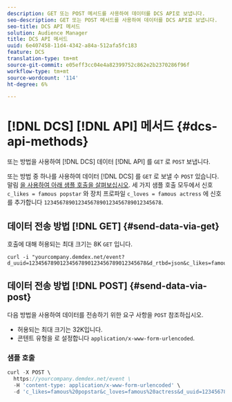 ```yaml
---
description: GET 또는 POST 메서드를 사용하여 데이터를 DCS API로 보냅니다.
seo-description: GET 또는 POST 메서드를 사용하여 데이터를 DCS API로 보냅니다.
seo-title: DCS API 메서드
solution: Audience Manager
title: DCS API 메서드
uuid: 6e407458-11d4-4342-a84a-512afa5fc183
feature: DCS
translation-type: tm+mt
source-git-commit: e05eff3cc04e4a82399752c862e2b2370286f96f
workflow-type: tm+mt
source-wordcount: '114'
ht-degree: 6%

---
```



# [!DNL DCS] [!DNL API] 메서드 {#dcs-api-methods}

또는 방법을 사용하여 [!DNL DCS] 데이터 [!DNL API] 를 `GET` 로 `POST` 보냅니다.

또는 방법 중 하나를 사용하여 데이터 [!DNL DCS] 를 `GET` 로 보낼 수 `POST` 있습니다. 말림 [을 사용하여 아래 샘플 호출을 살펴보십시오](https://curl.haxx.se/). 세 가지 샘플 호출 모두에서 신호 `c_likes = famous popstar` 와 장치 프로파일 `c_loves = famous actress` 에 신호를 추가합니다 `12345678901234567890123456789012345678`.

## 데이터 전송 방법 [!DNL GET] {#send-data-via-get}

호출에 대해 허용되는 최대 크기는 8K `GET` 입니다.

```
curl -i "yourcompany.demdex.net/event?d_uuid=12345678901234567890123456789012345678&d_rtbd=json&c_likes=famous%20popstar&c_loves=famous%20actress"
```

## 데이터 전송 방법 [!DNL POST] {#send-data-via-post}

다음 방법을 사용하여 데이터를 전송하기 위한 요구 사항을 `POST` 참조하십시오.

* 허용되는 최대 크기는 32K입니다.
* 콘텐트 유형을 로 설정합니다 `application/x-www-form-urlencoded`.

### 샘플 호출

```js
curl -X POST \
  https://yourcompany.demdex.net/event \
  -H 'content-type: application/x-www-form-urlencoded' \
  -d 'c_likes=famous%20popstar&c_loves=famous%20actress&d_uuid=12345678901234567890123456789012345678'
```
